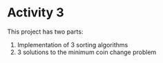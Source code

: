 # Activity 3
This project has two parts:
1. Implementation of 3 sorting algorithms
2. 3 solutions to the minimum coin change problem
